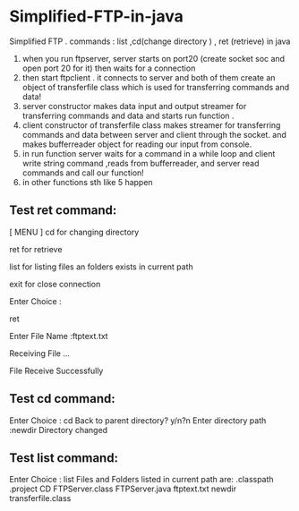 # Simplified-FTP-in-java
Simplified FTP . commands : list ,cd(change directory ) , ret (retrieve) in java



1. when you run ftpserver, server starts on port20 (create socket soc and open port 20 for it) then waits for a connection
2. then start ftpclient . it connects to server and both of them create an object of transferfile class which is used for transferring commands and data!
3. server constructor makes data input and output streamer for transferring commands and data and starts run function .
4. client constructor of transferfile class makes streamer for transferring commands and data between server and client through the socket. and makes  bufferreader object for reading our input from console. 
5. in run function server waits for a command in a while loop and client write string command ,reads
from bufferreader, and server read commands and call our function!
6. in other functions sth like 5 happen
 
**Test ret command:**
-
[ MENU ]
cd for changing directory

ret for retrieve

list for listing files an folders exists in current path

exit for close connection

Enter Choice :

ret

Enter File Name :ftptext.txt

Receiving File ...

File Receive Successfully
 
 
**Test cd command:**
-
Enter Choice :
cd
Back to parent directory?  y/n?n
Enter directory path :newdir
Directory changed

**Test list command:**
-
Enter Choice :
list
Files and Folders listed in current path are:
.classpath
.project
CD
FTPServer.class
FTPServer.java
ftptext.txt
newdir
transferfile.class
